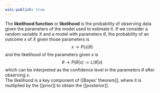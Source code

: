 ```yaml
---
wiki-publish: true
---
```

The **likelihood function** or **likelihood** is the probability of observing data given the parameters of the model used to estimate it. If we consider a random variable $X$ and a model with parameters $\theta$, the probability of an outcome $x$ of $X$ given those parameters is
$$x \rightarrow P(x|\theta)$$
and the likelihood of the parameters given $x$ is
$$\theta \rightarrow P(\theta|x):= L(\theta|x)$$
which can be interpreted as the confidence level in the parameters $\theta$ after observing $x$.  
The likelihood is a key component of [[Bayes' theorem]], where it is multiplied by the [[prior]] to obtain the [[posterior]].